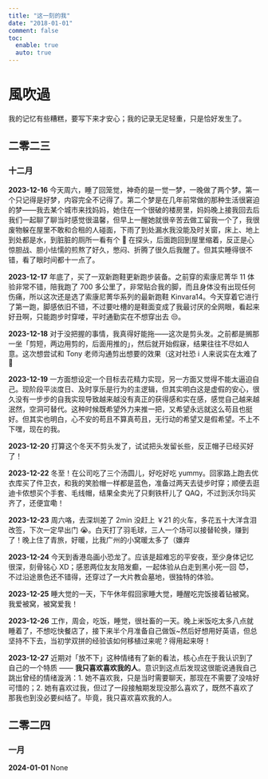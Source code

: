 ```yaml
---
title: "这一刻的我"
date: "2018-01-01"
comment: false
toc:
  enable: true
  auto: true
---
```


# 風吹過

我的记忆有些糟糕，要写下来才安心；我的记录无足轻重，只是恰好发生了。

## 二零二三

### 十二月

**2023-12-16** 今天周六，睡了回笼觉，神奇的是一觉一梦，一晚做了两个梦。第一个只记得是好梦，内容完全不记得了。第二个梦是在几年前常做的那种生活很窘迫的梦——我去某个城市来找妈妈，她住在一个很破的楼房里，妈妈晚上接我回去后我们一起聊了聊当时感觉很温馨，但早上一醒她就很辛苦去做工留我一个了，我很废物躲在屋里不敢和合租的人碰面，下雨了到处漏水我没能及时关窗，床上、地上到处都是水，到脏脏的厕所一看有个 🐍 在探头，后面跑回到屋里缩着，反正是心惊胆战、胆小怯懦的煎熬了好久，憋闷、折腾了很久后我醒了。但其实睡得很不错，看了眼时间都十一点了。

**2023-12-17** 年底了，买了一双新跑鞋更新跑步装备。之前穿的索康尼菁华 11 体验非常不错，陪我跑了 700 多公里了，非常贴合我的脚，而且身体没有出现任何伤痛，所以这次还是选了索康尼菁华系列的最新跑鞋 Kinvara14。今天穿着它进行了第一跑，脚感依旧不错，不过要吐槽的是鞋面变成了我最讨厌的全网眼，看起来好丑啊，只能跑步时穿喽，平时通勤实在不想穿出去 😒。

**2023-12-18** 对于没把握的事情，我真得好能拖——这次是剪头发。之前都是搁那一坐「剪短，两边用剪的，后面用推的」，然后就开始假寐，结果往往不尽如人意。这次想尝试和 Tony 老师沟通剪出想要的效果（这对社恐 i 人来说实在太难了 🫠

**2023-12-19** 一方面想设定一个目标去花精力实现，另一方面又觉得不能太逼迫自己。现阶段平淡度日、及时享乐是行为的主逻辑，但其实明白这是虚假的安心，很久没有一步步的自我实现导致越来越没有真正的获得感和实在感，感觉自己越来越泯然，空洞可替代。这种时候既希望外力来推一把，又希望永远就这么苟且也挺好。但其实也明白，心不安的苟且不算真苟且，无行动的希望又是假希望。不上不下嘿，现在的我。

**2023-12-20** 打算这个冬天不剪头发了，试试把头发留长些，反正帽子已经买好了！

**2023-12-22** 冬至！在公司吃了三个汤圆儿，好吃好吃 yummy。回家路上跑去优衣库买了件卫衣，和我的笑脸帽一样都是蓝色，准备过两天去徒步时穿；顺便去逛迪卡侬想买个手套、毛线帽，结果全卖光了只剩铁杆儿了 QAQ，不过到沃尔玛买齐了，还便宜嘞！

**2023-12-23** 周六咯，去深圳差了 2min 没赶上 ￥21 的火车，多花五十大洋含泪改签，下次一定早出门 😭。白天打了羽毛球，三人一个场可以接替轮换，赚到了！晚上住了青旅，好暖，比我广州的小窝暖太多了（嫌弃

**2023-12-24** 今天到香港岛画小恐龙了。应该是超难忘的平安夜，至少身体记忆很深，刻骨铭心 XD；感恩两位友友陪发癫，一起体验从白走到黑小死一回 😈，不过沿途景色还不错得，还穿过了一大片教会墓地，很独特的体验。

**2023-12-25** 睡大觉的一天，下午休年假回家睡大觉，睡醒吃完饭接着钻被窝。我爱被窝，被窝爱我！

**2023-12-26** 工作，周会，吃饭，睡觉，很社畜的一天。晚上米饭吃太多八点就睡着了，不想吃快餐店了，接下来半个月准备自己做饭~然后好想用好英语，但总坚持不下去，当初学双拼的经验该如何移植过来呢？得用起来呀！

**2023-12-27** 近期对「放不下」这种情绪有了新的看法，核心点在于我认识到了自己的一个特质 —— **我只喜欢喜欢我的人**。意识到这点后发现这很能说通我自己跳出曾经的情绪漩涡：1. 她不喜欢我，只是当时需要聊天，那现在不需要了没啥好可惜的；2. 她有喜欢过我，但过了一段接触期发现没那么喜欢了，既然不喜欢了那我也到没必要纠结了。毕竟，我只喜欢喜欢我的人。

## 二零二四

### 一月

**2024-01-01** None
